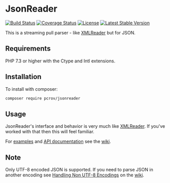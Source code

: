 # JsonReader

[![Build Status](https://api.travis-ci.com/pcrov/JsonReader.svg?branch=master)](https://travis-ci.com/github/pcrov/JsonReader)
[![Coverage Status](https://coveralls.io/repos/github/pcrov/JsonReader/badge.svg?branch=master)](https://coveralls.io/github/pcrov/JsonReader?branch=master)
[![License](https://poser.pugx.org/pcrov/jsonreader/license)](https://github.com/pcrov/JsonReader/blob/master/LICENSE)
[![Latest Stable Version](https://poser.pugx.org/pcrov/jsonreader/v/stable)](https://packagist.org/packages/pcrov/jsonreader)

This is a streaming pull parser - like [XMLReader](http://php.net/xmlreader) but for JSON.

## Requirements

PHP 7.3 or higher with the Ctype and Intl extensions.

## Installation

To install with composer:

```sh
composer require pcrov/jsonreader
```

## Usage

JsonReader's interface and behavior is very much like [XMLReader](http://php.net/xmlreader). If you've worked with that then
this will feel familiar.

For [examples](https://github.com/pcrov/JsonReader/wiki/Examples) and
[API documentation](https://github.com/pcrov/JsonReader/wiki/JsonReader-API) see
the [wiki](https://github.com/pcrov/JsonReader/wiki).

## Note

Only UTF-8 encoded JSON is supported. If you need to parse JSON in another encoding
see [Handling Non UTF-8 Encodings](https://github.com/pcrov/JsonReader/wiki/Handling-Non-UTF-8-Encodings)
on the [wiki](https://github.com/pcrov/JsonReader/wiki).
